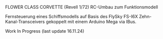 FLOWER CLASS CORVETTE (Revell 1/72) RC-Umbau zum Funktionsmodell

Fernsteuerung eines Schiffsmodells auf Basis des FlySky FS-I6X Zehn-Kanal-Transceivers gekoppelt mit einem Arduino Mega via IBus.

Work In Progress (last update 16.11.24)
